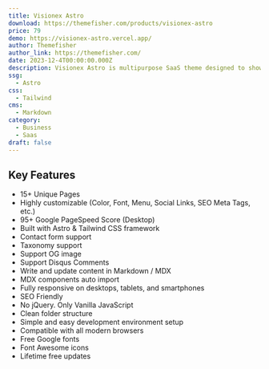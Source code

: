 ```yaml
---
title: Visionex Astro
download: https://themefisher.com/products/visionex-astro
price: 79
demo: https://visionex-astro.vercel.app/
author: Themefisher
author_link: https://themefisher.com/
date: 2023-12-4T00:00:00.000Z
description: Visionex Astro is multipurpose SaaS theme designed to showcase any SaaS product or solution.
ssg:
  - Astro
css:
  - Tailwind
cms:
  - Markdown
category:
  - Business
  - Saas
draft: false
---
```


## Key Features

- 15+ Unique Pages
- Highly customizable (Color, Font, Menu, Social Links, SEO Meta Tags, etc.)
- 95+ Google PageSpeed Score (Desktop)
- Built with Astro & Tailwind CSS framework
- Contact form support
- Taxonomy support
- Support OG image
- Support Disqus Comments
- Write and update content in Markdown / MDX
- MDX components auto import
- Fully responsive on desktops, tablets, and smartphones
- SEO Friendly
- No jQuery. Only Vanilla JavaScript
- Clean folder structure
- Simple and easy development environment setup
- Compatible with all modern browsers
- Free Google fonts
- Font Awesome icons
- Lifetime free updates

